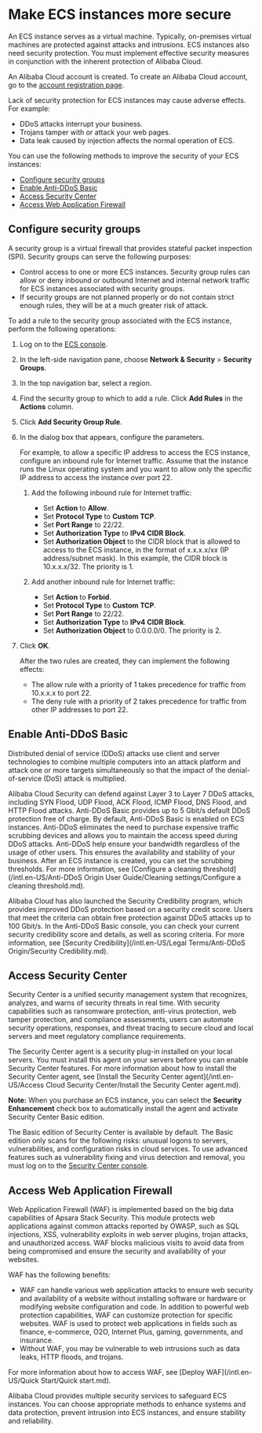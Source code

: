 # Make ECS instances more secure

An ECS instance serves as a virtual machine. Typically, on-premises virtual machines are protected against attacks and intrusions. ECS instances also need security protection. You must implement effective security measures in conjunction with the inherent protection of Alibaba Cloud.

An Alibaba Cloud account is created. To create an Alibaba Cloud account, go to the [account registration page](https://account.alibabacloud.com/register/intl_register.htm).

Lack of security protection for ECS instances may cause adverse effects. For example:

-   DDoS attacks interrupt your business.
-   Trojans tamper with or attack your web pages.
-   Data leak caused by injection affects the normal operation of ECS.

You can use the following methods to improve the security of your ECS instances:

-   [Configure security groups](#section_bp7_wr3_8nr)
-   [Enable Anti-DDoS Basic](#section_xyh_fkq_gfb)
-   [Access Security Center](#section_ezh_fkq_gfb)
-   [Access Web Application Firewall](#section_9b9_grv_99n)

## Configure security groups

A security group is a virtual firewall that provides stateful packet inspection \(SPI\). Security groups can serve the following purposes:

-   Control access to one or more ECS instances. Security group rules can allow or deny inbound or outbound Internet and internal network traffic for ECS instances associated with security groups.
-   If security groups are not planned properly or do not contain strict enough rules, they will be at a much greater risk of attack.

To add a rule to the security group associated with the ECS instance, perform the following operations:

1.  Log on to the [ECS console](https://ecs.console.aliyun.com).

2.  In the left-side navigation pane, choose **Network & Security** \> **Security Groups**.

3.  In the top navigation bar, select a region.

4.  Find the security group to which to add a rule. Click **Add Rules** in the **Actions** column.

5.  Click **Add Security Group Rule**.

6.  In the dialog box that appears, configure the parameters.

    For example, to allow a specific IP address to access the ECS instance, configure an inbound rule for Internet traffic. Assume that the instance runs the Linux operating system and you want to allow only the specific IP address to access the instance over port 22.

    1.  Add the following inbound rule for Internet traffic:

        -   Set **Action** to **Allow**.
        -   Set **Protocol Type** to **Custom TCP**.
        -   Set **Port Range** to 22/22.
        -   Set **Authorization Type** to **IPv4 CIDR Block**.
        -   Set **Authorization Object** to the CIDR block that is allowed to access to the ECS instance, in the format of x.x.x.x/xx \(IP address/subnet mask\). In this example, the CIDR block is 10.x.x.x/32. The priority is 1.
    2.  Add another inbound rule for Internet traffic:

        -   Set **Action** to **Forbid**.
        -   Set **Protocol Type** to **Custom TCP**.
        -   Set **Port Range** to 22/22.
        -   Set **Authorization Type** to **IPv4 CIDR Block**.
        -   Set **Authorization Object** to 0.0.0.0/0. The priority is 2.
7.  Click **OK**.

    After the two rules are created, they can implement the following effects:

    -   The allow rule with a priority of 1 takes precedence for traffic from 10.x.x.x to port 22.
    -   The deny rule with a priority of 2 takes precedence for traffic from other IP addresses to port 22.

## Enable Anti-DDoS Basic

Distributed denial of service \(DDoS\) attacks use client and server technologies to combine multiple computers into an attack platform and attack one or more targets simultaneously so that the impact of the denial-of-service \(DoS\) attack is multiplied.

Alibaba Cloud Security can defend against Layer 3 to Layer 7 DDoS attacks, including SYN Flood, UDP Flood, ACK Flood, ICMP Flood, DNS Flood, and HTTP Flood attacks. Anti-DDoS Basic provides up to 5 Gbit/s default DDoS protection free of charge. By default, Anti-DDoS Basic is enabled on ECS instances. Anti-DDoS eliminates the need to purchase expensive traffic scrubbing devices and allows you to maintain the access speed during DDoS attacks. Anti-DDoS help ensure your bandwidth regardless of the usage of other users. This ensures the availability and stability of your business. After an ECS instance is created, you can set the scrubbing thresholds. For more information, see [Configure a cleaning threshold](/intl.en-US/Anti-DDoS Origin User Guide/Cleaning settings/Configure a cleaning threshold.md).

Alibaba Cloud has also launched the Security Credibility program, which provides improved DDoS protection based on a security credit score. Users that meet the criteria can obtain free protection against DDoS attacks up to 100 Gbit/s. In the Anti-DDoS Basic console, you can check your current security credibility score and details, as well as scoring criteria. For more information, see [Security Credibility](/intl.en-US/Legal Terms/Anti-DDoS Origin/Security Credibility.md).

## Access Security Center

Security Center is a unified security management system that recognizes, analyzes, and warns of security threats in real time. With security capabilities such as ransomware protection, anti-virus protection, web tamper protection, and compliance assessments, users can automate security operations, responses, and threat tracing to secure cloud and local servers and meet regulatory compliance requirements.

The Security Center agent is a security plug-in installed on your local servers. You must install this agent on your servers before you can enable Security Center features. For more information about how to install the Security Center agent, see [Install the Security Center agent](/intl.en-US/Access Cloud Security Center/Install the Security Center agent.md).

**Note:** When you purchase an ECS instance, you can select the **Security Enhancement** check box to automatically install the agent and activate Security Center Basic edition.

The Basic edition of Security Center is available by default. The Basic edition only scans for the following risks: unusual logons to servers, vulnerabilities, and configuration risks in cloud services. To use advanced features such as vulnerability fixing and virus detection and removal, you must log on to the [Security Center console](https://yundunnext.console.aliyun.com/?p=sas).

## Access Web Application Firewall

Web Application Firewall \(WAF\) is implemented based on the big data capabilities of Apsara Stack Security. This module protects web applications against common attacks reported by OWASP, such as SQL injections, XSS, vulnerability exploits in web server plugins, trojan attacks, and unauthorized access. WAF blocks malicious visits to avoid data from being compromised and ensure the security and availability of your websites.

WAF has the following benefits:

-   WAF can handle various web application attacks to ensure web security and availability of a website without installing software or hardware or modifying website configuration and code. In addition to powerful web protection capabilities, WAF can customize protection for specific websites. WAF is used to protect web applications in fields such as finance, e-commerce, O2O, Internet Plus, gaming, governments, and insurance.
-   Without WAF, you may be vulnerable to web intrusions such as data leaks, HTTP floods, and trojans.

For more information about how to access WAF, see [Deploy WAF](/intl.en-US/Quick Start/Quick start.md).

Alibaba Cloud provides multiple security services to safeguard ECS instances. You can choose appropriate methods to enhance systems and data protection, prevent intrusion into ECS instances, and ensure stability and reliability.

